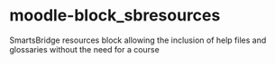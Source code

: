 # moodle-block_sbresources

SmartsBridge resources block allowing the inclusion of help files and glossaries without the need for a course
